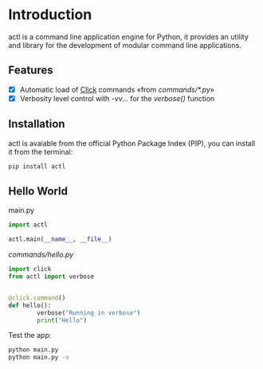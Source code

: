 # Introduction

actl is a command line application engine for Python, it provides an utility and library for the development of modular command line applications.

##  Features

- [x] Automatic load of [Click] commands «from *commands/\*.py*»
- [x] Verbosity level control with *-vv...* for the *verbose()* function

[click]: https://click.palletsprojects.com/


## Installation

actl is avaiable from the official Python Package Index (PIP), you can install it from the terminal:
```bash
pip install actl
```

##  Hello World
main.py
```python
import actl

actl.main(__name__, __file__)
```

_commands/hello.py_
```python
import click
from actl import verbose


@click.command()
def hello():
        verbose("Running in verbose")
        print("Hello")
```

Test the app:
```sh
python main.py
python main.py -v
```
